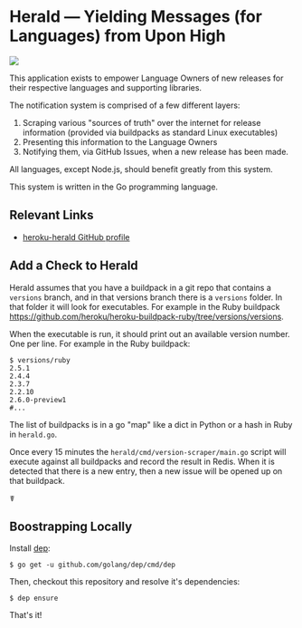 # Herald — Yielding Messages (for Languages) from Upon High

![](https://travis-ci.com/heroku/herald.svg?token=7FY3Nqwfz5mTRqxuNHxx&branch=master)

This application exists to empower Language Owners of new releases for their
respective languages and supporting libraries.

The notification system is comprised of a few different layers:

1. Scraping various "sources of truth" over the internet for release information (provided via buildpacks as standard Linux executables)
2. Presenting this information to the Language Owners
3. Notifying them, via GitHub Issues, when a new release has been made.

All languages, except Node.js, should benefit greatly from this system.

This system is written in the Go programming language.

## Relevant Links

- [heroku-herald GitHub profile](https://github.com/heroku-herald)

## Add a Check to Herald

Herald assumes that you have a buildpack in a git repo that contains a `versions` branch, and in that versions branch there is a `versions` folder. In that folder it will look for executables. For example in the Ruby buildpack https://github.com/heroku/heroku-buildpack-ruby/tree/versions/versions.

When the executable is run, it should print out an available version number. One per line. For example in the Ruby buildpack:

```term
$ versions/ruby
2.5.1
2.4.4
2.3.7
2.2.10
2.6.0-preview1
#...
```

The list of buildpacks is in a go "map" like a dict in Python or a hash in Ruby in `herald.go`.

Once every 15 minutes the `herald/cmd/version-scraper/main.go` script will execute against all buildpacks and record the result in Redis. When it is detected that there is a new entry, then a new issue will be opened up on that buildpack.

☤

Boostrapping Locally
--------------------

Install [dep](https://github.com/golang/dep):

    $ go get -u github.com/golang/dep/cmd/dep

Then, checkout this repository and resolve it's dependencies:

    $ dep ensure

That's it!
